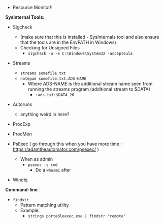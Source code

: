 
- Resource Monitor!!

**SysInternal Tools:**

- Sigcheck 
	- (make sure that this is installed - SysInternals tool and also ensure that the tools are in the EnvPATH in Windows)
	- Checking for Unsigned Files
		- `sigcheck -u -e C:\Windows\System32 -accepteula`

- Streams
	- `streams somefile.txt`
	- `notepad somefile.txt:ADS-NAME`
		- Where ADS-NAME is the additional stream name seen from running the streams program (additional stream to $DATA)
			- `:ads.txt:$DATA 26`

- Autoruns
	- anything weird in here? 

- ProcExp
- ProcMon

- PsExec ( go through this when you have more time : https://adamtheautomator.com/psexec/ )
	- When as admin
		- `psexec -s cmd`
			- Do a `whoami` after

- Winobj



**Command-line**

- `findstr`
	- Pattern matching utility
	- Example:
		- `strings portableexec.exe | findstr "remote"`